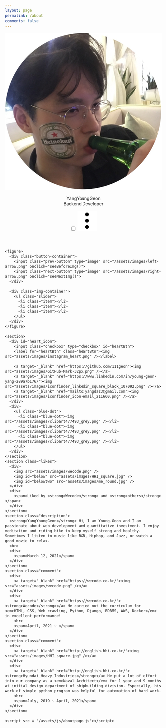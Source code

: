 ```yaml
---
layout: page
permalink: /about
comments: false
---
```

<html>
  <head>
    <meta charset="utf-8">
    <title>About me</title>
    <link rel="stylesheet" href="assets/css/style.css">
  </head>
  <body>
    <header>
      <div id="profile_pic">
        <img src="assets/images/me_round.jpg" />
      </div>
      <div id="profile_name">
        <p>
          <span class="boldic big">YangYoungGeon<br></span>
          <span class="small">Backend Developer</span>
        </p>
      </div>
      <div id="dotdotdot">
        <input class="checkbox" type="checkbox" id="dotBtn">
        <label for="dotBtn" class="dotBtn"><img src="assets/images/dotdotdot.png" /></label>        
      </div>
    </header>

    <figure>
      <div class="button-container">
        <input class="prev-button" type="image" src="/assets/images/left-arrow.png" onclick="seeBeforeImg()">
        <input class="next-button" type="image" src="/assets/images/right-arrow.png" onclick="seeNextImg()">
      </div>

      <div class="img-container">
        <ul class="slider">
          <li class="item"></li>
          <li class="item"></li>
          <li class="item"></li>
        </ul>
      </div>
    </figure>

    <section>
      <div id="heart_icon">
        <input class="checkbox" type="checkbox" id="heartBtn">
        <label for="heartBtn" class="heartBtn"><img src="assets/images/instagram_heart.png" /></label>

        <a target="_blank" href="https://github.com/111geon"><img src="assets/images/GitHub-Mark-32px.png" /></a>
        <a target="_blank" href="https://www.linkedin.com/in/young-geon-yang-289a7b176/"><img src="assets/images/iconfinder_linkedin_square_black_107092.png" /></a>
        <a target="_blank" href="mailto:yangdaz3@gmail.com"><img src="assets/images/iconfinder_icon-email_211660.png" /></a>
      </div>
      <div>
        <ul class="blue-dot">
          <li class="blue-dot"><img src="/assets/images/clipart477493_grey.png" /></li>
          <li class="blue-dot"><img src="/assets/images/clipart477493_grey.png" /></li>
          <li class="blue-dot"><img src="/assets/images/clipart477493_grey.png" /></li>
        </ul>
      </div>
    </section>
    <section class="likes">
      <div>
        <img src="assets/images/wecode.png" />
        <img id="below" src="assets/images/HHI_square.jpg" />
        <img id="belowtwo" src="assets/images/me_round.jpg" />
      </div>
      <div>
        <span>Liked by <strong>Wecode</strong> and <strong>others</strong></span>
      </div>
    </section>
    <section class="description">
      <strong>YangYoungGeon</strong> Hi, I am Young-Geon and I am passionate about web development and quantitative investment. I enjoy meditation and riding bike to keep myself strong and healthy. Sometimes I listen to music like R&B, Hiphop, and Jazz, or watch a good movie to relax.
      <br>
      <div>
        <span>March 12, 2021</span>
      </div>
    </section>
    <section class="comment">
      <div>
        <a target="_blank" href="https://wecode.co.kr/"><img src="assets/images/wecode.png" /></a>
      </div>
      <div>
        <a target="_blank" href="https://wecode.co.kr/"><strong>Wecode</strong></a> He carried out the curriculum for <em>HTML, CSS, Web crawling, Python, Django, RDBMS, AWS, Docker</em> in excellent performance!
        <br>
        <span>April, 2021 ~ </span>
      </div>
    </section>
    <section class="comment">
      <div>
        <a target="_blank" href="http://english.hhi.co.kr/"><img src="assets/images/HHI_square.jpg" /></a>
      </div>
      <div>
        <a target="_blank" href="http://english.hhi.co.kr/"><strong>Hyundai_Heavy_Industries</strong></a> He put a lot of effort into our company as a <em>Naval Architect</em> for 1 year and 9 months at initial design department of shipbuilding division. Especially, his work of simple python program was helpful for automation of hard work.
        <br>
        <span>July, 2019 ~ April, 2021</span>
      </div>
    </section>

    <script src = "/assets/js/aboutpage.js"></script>

  </body>
</html>
